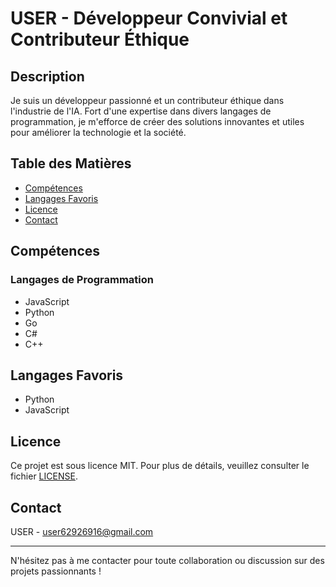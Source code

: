 # USER - Développeur Convivial et Contributeur Éthique

## Description

Je suis un développeur passionné et un contributeur éthique dans l'industrie de l'IA. Fort d'une expertise dans divers langages de programmation, je m'efforce de créer des solutions innovantes et utiles pour améliorer la technologie et la société.

## Table des Matières

- [Compétences](#compétences)
- [Langages Favoris](#langages-favoris)
- [Licence](#licence)
- [Contact](#contact)

## Compétences

### Langages de Programmation

- JavaScript
- Python
- Go
- C#
- C++

## Langages Favoris

- Python
- JavaScript

## Licence

Ce projet est sous licence MIT. Pour plus de détails, veuillez consulter le fichier [LICENSE](LICENSE).

## Contact

USER - [user62926916@gmail.com](mailto:user62926916@gmail.com)

---

N'hésitez pas à me contacter pour toute collaboration ou discussion sur des projets passionnants !
